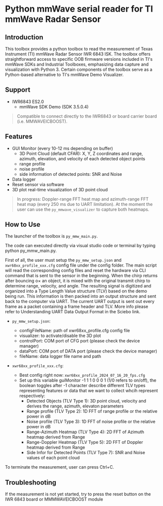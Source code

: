 # Python mmWave serial reader for TI mmWave Radar Sensor

## Introduction

This toolbox provides a python toolbox to read the measurement of Texas Instrument (TI) mmWave Radar Sensor IWR 6843 ISK. The toolbox offers straightforward access to specific OOB firmware versions included in TI's mmWave SDKs and Industrial Toolboxes, emphasizing data capture and visualization with Python 3. Certain components of the toolbox serve as a Python-based alternative to TI's mmWave Demo Visualizer.

## Support 

* IWR6843 ES2.0
  * mmWave SDK Demo (SDK 3.5.0.4)

> Compatible to connect directly to the IWR6843 or board carrier board (i.e. MMWAVEICBOOST).

## Features

* GUI Monitor (every 10-12 ms depending on buffer)
  * 3D Point Cloud (default CFAR): X, Y, Z coordinates and range, azimuth, elevation, and velocity of each detected object points 
  * range profile 
  * noise profile
  * side information of detected points: SNR and Noise
* Data logger
* Reset sensor via software
* 3D plot real-time visualization of 3D point cloud

> In progress: Doppler-range FFT heat map and azimuth-range FFT heat map (every 250 ms due to UART limitation). At the moment the user can use the `py_mmwave_visualizer` to capture both heatmaps.

## How to Use

The launcher of the toolbox is `py_mmw_main.py`. 

The code can executed directly via visual studio code or terminal by typing python py_mmw_main.py.

First of all, the user must setup the `py_mmw_setup.json` and `xwr68xx_profile_xxx.cfg` config file under the config folder. The main script will read the corresponding config files and reset the hardware via CLI command that is sent to the sensor in the beginning. When the chirp returns after bouncing o× an object, it is mixed with the original transmit chirp to determine range, velocity,
and angle. The resulting signal is digitized and organized into a Type Length Value structure (TLV) based on the demo being
run. This information is then packed into an output structure and sent back to the computer via UART. The current UART
output is sent out every frame as a packet containing a frame header and TLV. More info please refer to Understanding UART Data Output Format in the Sciebo link.

* `py_mmw_setup.json`:
    * configFileName: path of xwr68xx_profile.cfg config file
    * visualizer: to activate/disable the 3D plot
    * controlPort: COM port of CFG port (please check the device manager)
    * dataPort: COM port of DATA port (please check the device manager)
    * fileName: data logger file name and path

* `xwr68xx_profile_xxx.cfg`:
    * Best config right now: `xwr68xx_profile_2024_07_16_20_fps.cfg`
    * Set up this variable guiMonitor -1 1 1 0 0 0 1 (1/0 refers to on/off), the boolean toggles after -1 character describe different TLV types representing features or data that we want to collect whcih represent respectively:
        * Detected Objects (TLV Type 1): 3D point cloud, velocity and derives the    range, azimuth, elevaton parameters
        * Range profile (TLV Type 2): 1D FFT of range profile or the relative power in dB
        * Noise profile (TLV Type 3): 1D FFT of noise profile or the relative power in dB
        * Range-Azimuth Heatmap (TLV Type 4): 2D FFT of Azimuth heatmap derived from Range
        * Range-Doppler Heatmap (TLV Type 5): 2D FFT of Doppler heatmap derived from Range 
        * Side Infor for Detected Points (TLV Type 7): SNR and Noise values of each point cloud

To terminate the measurement, user can press Ctrl+C.

## Troubleshooting
If the measurement is not yet started, try to press the reset button on the IWR 6843 board or MMMWAVEICBOOST module




